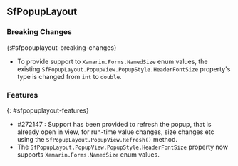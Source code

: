 ## SfPopupLayout

### Breaking Changes
{:#sfpopuplayout-breaking-changes}

* To provide support to `Xamarin.Forms.NamedSize` enum values, the existing `SfPopupLayout.PopupView.PopupStyle.HeaderFontSize` property's type is changed from `int` to `double`.

### Features
{: #sfpopuplayout-features}

* \#272147 : Support has been provided to refresh the popup, that is already open in view, for run-time value changes, size changes etc using the `SfPopupLayout.PopupView.Refresh()` method.
* The `SfPopupLayout.PopupView.PopupStyle.HeaderFontSize` property now supports `Xamarin.Forms.NamedSize` enum values.

